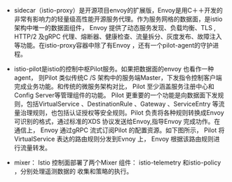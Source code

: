 
- sidecar（istio-proxy）是开源项目envoy的扩展版，Envoy是用C＋＋开发的非常有影响力的轻量级高性能开源服务代理。作为服务网格的数据面，是istio架构中唯一的数据面组件， Envoy 提供了动态服务发现、负载均衡、TLS , HTTP/2 及gRPC 代理、熔断器、健康检查、流量拆分、灰度发布、故障注入等功能。在istio-proxy容器中除了有Envoy ，还有一个pilot-agent的守护进程。


- istio-pilot是istio的控制中枢Pilot服务。如果把数据面的envoy 也看作一种agent， 则Pilot 类似传统C /S 架构中的服务端Master，下发指令控制客户端完成业务功能。和传统的微服务架构对比， Pilot 至少涵盖服务注册中心和Config Server等管理组件的功能。
Pilot 更重要的一个功能是向数据面下发规则，包括VirtualService 、DestinationRule 、Gateway 、ServiceEntry 等流量治理规则，也包括认证授权等安全规则。Pilot 负责将各种规则转换成Envoy 可识别的格式，通过标准的XDS 协议发送给Envoy,指导Envoy 完成功作。在通信上， Envoy 通过gRPC 流式订阅Pilot 的配置资源。如下图所示， Pilot 将VirtualService 表达的路由规则分发到Evnoy 上， Envoy 根据该路由规则进行流量转发。


- mixer： Istio 控制面部署了两个Mixer 组件： istio-telemetry 和istio-policy ，分别处理遥测数据的
  收集和策略的执行。
  


